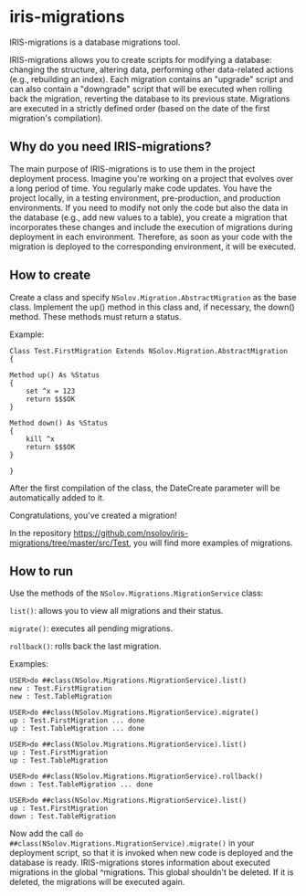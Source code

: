 # iris-migrations

IRIS-migrations is a database migrations tool.

IRIS-migrations allows you to create scripts for modifying a database: changing the structure, altering data, performing other data-related actions (e.g., rebuilding an index).
Each migration contains an "upgrade" script and can also contain a "downgrade" script that will be executed when rolling back the migration, reverting the database to its previous state.
Migrations are executed in a strictly defined order (based on the date of the first migration's compilation).

## Why do you need IRIS-migrations?
The main purpose of IRIS-migrations is to use them in the project deployment process. Imagine you're working on a project that evolves over a long period of time. You regularly make code updates. You have the project locally, in a testing environment, pre-production, and production environments.
If you need to modify not only the code but also the data in the database (e.g., add new values to a table), you create a migration that incorporates these changes and include the execution of migrations during deployment in each environment. Therefore, as soon as your code with the migration is deployed to the corresponding environment, it will be executed.

## How to create
Create a class and specify `NSolov.Migration.AbstractMigration` as the base class.
Implement the up() method in this class and, if necessary, the down() method. These methods must return a status.

Example:
```
Class Test.FirstMigration Extends NSolov.Migration.AbstractMigration
{

Method up() As %Status
{
    set ^x = 123
    return $$$OK
}

Method down() As %Status
{
    kill ^x
    return $$$OK
}

}
```

After the first compilation of the class, the DateCreate parameter will be automatically added to it.

Congratulations, you've created a migration!

In the repository https://github.com/nsolov/iris-migrations/tree/master/src/Test, you will find more examples of migrations.

## How to run

Use the methods of the `NSolov.Migrations.MigrationService` class:

`list()`: allows you to view all migrations and their status.

`migrate()`: executes all pending migrations.

`rollback()`: rolls back the last migration.

Examples:

```
USER>do ##class(NSolov.Migrations.MigrationService).list()
new : Test.FirstMigration
new : Test.TableMigration

USER>do ##class(NSolov.Migrations.MigrationService).migrate()
up : Test.FirstMigration ... done
up : Test.TableMigration ... done

USER>do ##class(NSolov.Migrations.MigrationService).list()
up : Test.FirstMigration
up : Test.TableMigration

USER>do ##class(NSolov.Migrations.MigrationService).rollback()
down : Test.TableMigration ... done

USER>do ##class(NSolov.Migrations.MigrationService).list()
up : Test.FirstMigration
down : Test.TableMigration
```

Now add the call `do ##class(NSolov.Migrations.MigrationService).migrate()` in your deployment script, so that it is invoked when new code is deployed and the database is ready.
IRIS-migrations stores information about executed migrations in the global ^migrations. This global shouldn't be deleted. If it is deleted, the migrations will be executed again.

